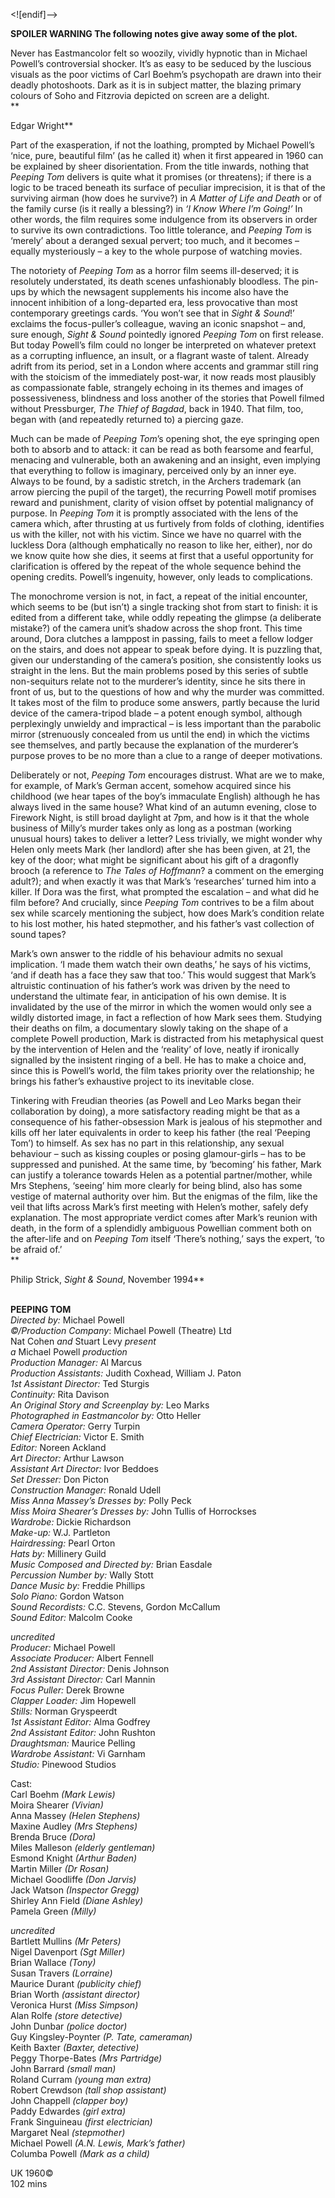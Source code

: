 <![endif]-->

**SPOILER WARNING The following notes give away some of the plot.**

Never has Eastmancolor felt so woozily, vividly hypnotic than in Michael Powell’s controversial shocker. It’s as easy to be seduced by the luscious visuals as the poor victims of Carl Boehm’s psychopath are drawn into their deadly photoshoots. Dark as it is in subject matter, the blazing primary colours of Soho and Fitzrovia depicted on screen are a delight.  
**

Edgar Wright**

Part of the exasperation, if not the loathing, prompted by Michael Powell’s ‘nice, pure, beautiful film’ (as he called it) when it first appeared in 1960 can be explained by sheer disorientation. From the title inwards, nothing that _Peeping Tom_ delivers is quite what it promises (or threatens); if there is a logic to be traced beneath its surface of peculiar imprecision, it is that of the surviving airman (how does he survive?) in _A Matter of Life and Death_ or of the family curse (is it really a blessing?) in _‘I Know Where I’m Going!’_ In other words, the film requires some indulgence from its observers in order to survive its own contradictions. Too little tolerance, and _Peeping Tom_ is ‘merely’ about a deranged sexual pervert; too much, and it becomes – equally mysteriously – a key to the whole purpose of watching movies.

The notoriety of _Peeping Tom_ as a horror film seems ill-deserved; it is resolutely understated, its death scenes unfashionably bloodless. The pin-ups by which the newsagent supplements his income also have the innocent inhibition of a long-departed era, less provocative than most contemporary greetings cards. ‘You won’t see that in _Sight & Sound_!’ exclaims the focus-puller’s colleague, waving an iconic snapshot – and, sure enough, _Sight & Sound_ pointedly ignored _Peeping Tom_ on first release. But today Powell’s film could no longer be interpreted on whatever pretext as a corrupting influence, an insult, or a flagrant waste of talent. Already adrift from its period, set in a London where accents and grammar still ring with the stoicism of the immediately post-war, it now reads most plausibly as compassionate fable, strangely echoing in its themes and images of possessiveness, blindness and loss another of the stories that Powell filmed without Pressburger, _The Thief of Bagdad_, back in 1940. That film, too, began with (and repeatedly returned to) a piercing gaze.

Much can be made of _Peeping Tom_’s opening shot, the eye springing open both to absorb and to attack: it can be read as both fearsome and fearful, menacing and vulnerable, both an awakening and an insight, even implying that everything to follow is imaginary, perceived only by an inner eye. Always to be found, by a sadistic stretch, in the Archers trademark (an arrow piercing the pupil of the target), the recurring Powell motif promises reward and punishment, clarity of vision offset by potential malignancy of purpose. In _Peeping Tom_ it is promptly associated with the lens of the camera which, after thrusting at us furtively from folds of clothing, identifies us with the killer, not with his victim. Since we have no quarrel with the luckless Dora (although emphatically no reason to like her, either), nor do we know quite how she dies, it seems at first that a useful opportunity for clarification is offered by the repeat of the whole sequence behind the opening credits. Powell’s ingenuity, however, only leads to complications.

The monochrome version is not, in fact, a repeat of the initial encounter, which seems to be (but isn’t) a single tracking shot from start to finish: it is edited from a different take, while oddly repeating the glimpse (a deliberate mistake?) of the camera unit’s shadow across the shop front. This time around, Dora clutches a lamppost in passing, fails to meet a fellow lodger on the stairs, and does not appear to speak before dying. It is puzzling that, given our understanding of the camera’s position, she consistently looks us straight in the lens. But the main problems posed by this series of subtle non-sequiturs relate not to the murderer’s identity, since he sits there in front of us, but to the questions of how and why the murder was committed. It takes most of the film to produce some answers, partly because the lurid device of the camera-tripod blade – a potent enough symbol, although perplexingly unwieldy and impractical – is less important than the parabolic mirror (strenuously concealed from us until the end) in which the victims see themselves, and partly because the explanation of the murderer’s purpose proves to be no more than a clue to a range of deeper motivations.

Deliberately or not, _Peeping Tom_ encourages distrust. What are we to make, for example, of Mark’s German accent, somehow acquired since his childhood (we hear tapes of the boy’s immaculate English) although he has always lived in the same house? What kind of an autumn evening, close to Firework Night, is still broad daylight at 7pm, and how is it that the whole business of Milly’s murder takes only as long as a postman (working unusual hours) takes to deliver a letter? Less trivially, we might wonder why Helen only meets Mark (her landlord) after she has been given, at 21, the key of the door; what might be significant about his gift of a dragonfly brooch (a reference to _The Tales of Hoffmann_? a comment on the emerging adult?); and when exactly it was that Mark’s ‘researches’ turned him into a killer. If Dora was the first, what prompted the escalation – and what did he film before? And crucially, since _Peeping Tom_ contrives to be a film about sex while scarcely mentioning the subject, how does Mark’s condition relate to his lost mother, his hated stepmother, and his father’s vast collection of sound tapes?

Mark’s own answer to the riddle of his behaviour admits no sexual implication. ‘I made them watch their own deaths,’ he says of his victims, ‘and if death has a face they saw that too.’ This would suggest that Mark’s altruistic continuation of his father’s work was driven by the need to understand the ultimate fear, in anticipation of his own demise. It is invalidated by the use of the mirror in which the women would only see a wildly distorted image, in fact a reflection of how Mark sees them. Studying their deaths on film, a documentary slowly taking on the shape of a complete Powell production, Mark is distracted from his metaphysical quest by the intervention of Helen and the ‘reality’ of love, neatly if ironically signalled by the insistent ringing of a bell. He has to make a choice and, since this is Powell’s world, the film takes priority over the relationship; he brings his father’s exhaustive project to its inevitable close.

Tinkering with Freudian theories (as Powell and Leo Marks began their collaboration by doing), a more satisfactory reading might be that as a consequence of his father-obsession Mark is jealous of his stepmother and kills off her later equivalents in order to keep his father (the real ‘Peeping Tom’) to himself. As sex has no part in this relationship, any sexual behaviour – such as kissing couples or posing glamour-girls – has to be suppressed and punished. At the same time, by ‘becoming’ his father, Mark can justify a tolerance towards Helen as a potential partner/mother, while Mrs Stephens, ‘seeing’ him more clearly for being blind, also has some vestige of maternal authority over him. But the enigmas of the film, like the veil that lifts across Mark’s first meeting with Helen’s mother, safely defy explanation. The most appropriate verdict comes after Mark’s reunion with death, in the form of a splendidly ambiguous Powellian comment both on the after-life and on _Peeping Tom_ itself ‘There’s nothing,’ says the expert, ‘to be afraid of.’  
**

Philip Strick, _Sight & Sound_, November 1994**
<br><br>

**PEEPING TOM**<br>
_Directed by:_ Michael Powell<br>
_©/Production Company_: 
Michael Powell (Theatre) Ltd<br>
Nat Cohen _and_ Stuart Levy _present_<br>
_a_ Michael Powell _production_<br>
_Production Manager:_ Al Marcus<br>
_Production Assistants:_ Judith Coxhead, 
William J. Paton<br>
_1st Assistant Director:_ Ted Sturgis<br>
_Continuity:_ Rita Davison<br>
_An Original Story and Screenplay by:_ Leo Marks<br>
_Photographed in Eastmancolor by:_ Otto Heller<br>
_Camera Operator:_ Gerry Turpin<br>
_Chief Electrician:_ Victor E. Smith<br>
_Editor:_ Noreen Ackland<br>
_Art Director:_ Arthur Lawson<br>
_Assistant Art Director:_ Ivor Beddoes<br>
_Set Dresser:_ Don Picton<br>
_Construction Manager:_ Ronald Udell<br>
_Miss Anna Massey’s Dresses by:_ Polly Peck<br>
_Miss Moira Shearer’s Dresses by:_ 
John Tullis of Horrockses<br>
_Wardrobe:_ Dickie Richardson<br>
_Make-up:_ W.J. Partleton<br>
_Hairdressing:_ Pearl Orton<br>
_Hats by:_ Millinery Guild<br>
_Music Composed and Directed by:_ Brian Easdale<br>
_Percussion Number by:_ Wally Stott<br>
_Dance Music by:_ Freddie Phillips<br>
_Solo Piano:_ Gordon Watson<br>
_Sound Recordists:_ C.C. Stevens, Gordon McCallum<br>
_Sound Editor:_ Malcolm Cooke<br>
	
_uncredited_<br>
_Producer:_ Michael Powell<br>
_Associate Producer:_ Albert Fennell<br>
_2nd Assistant Director:_ Denis Johnson<br> 
_3rd Assistant Director:_ Carl Mannin<br>
_Focus Puller:_ Derek Browne<br> 
_Clapper Loader:_ Jim Hopewell<br> 
_Stills:_ Norman Gryspeerdt<br> 
_1st Assistant Editor:_ Alma Godfrey<br> 
_2nd Assistant Editor:_ John Rushton<br> 
_Draughtsman:_ Maurice Pelling<br> 
_Wardrobe Assistant:_ Vi Garnham<br> 
_Studio:_ Pinewood Studios<br>

Cast:<br>
Carl Boehm _(Mark Lewis)_<br>
Moira Shearer _(Vivian)_<br>
Anna Massey _(Helen Stephens)_<br>
Maxine Audley _(Mrs Stephens)_<br>
Brenda Bruce _(Dora)_<br>
Miles Malleson _(elderly gentleman)_<br>
Esmond Knight _(Arthur Baden)_<br>
Martin Miller _(Dr Rosan)_<br>
Michael Goodliffe _(Don Jarvis)_<br>
Jack Watson _(Inspector Gregg)_<br>
Shirley Ann Field _(Diane Ashley)_<br>
Pamela Green _(Milly)_<br>

_uncredited_<br>
Bartlett Mullins _(Mr Peters)_<br>
Nigel Davenport _(Sgt Miller)_<br>
Brian Wallace _(Tony)_<br>
Susan Travers _(Lorraine)_<br>
Maurice Durant _(publicity chief)_<br> 
Brian Worth _(assistant director)_<br>
Veronica Hurst _(Miss Simpson)_<br>
Alan Rolfe _(store detective)_<br> 
John Dunbar _(police doctor)_<br> 
Guy Kingsley-Poynter _(P. Tate, cameraman)_<br>
Keith Baxter _(Baxter, detective)_<br> 
Peggy Thorpe-Bates _(Mrs Partridge)_<br> 
John Barrard _(small man)_<br>
Roland Curram _(young man extra)_<br> 
Robert Crewdson _(tall shop assistant)_<br> 
John Chappell _(clapper boy)_<br> 
Paddy Edwardes _(girl extra)_<br> 
Frank Singuineau _(first electrician)_<br> 
Margaret Neal _(stepmother)_<br> 
Michael Powell _(A.N. Lewis, Mark’s father)_<br> 
Columba Powell _(Mark as a child)_<br> 

UK 1960©<br>
102 mins
<br><br>




<!--stackedit_data:
eyJoaXN0b3J5IjpbLTEwMDg0MDg5MzgsLTU4Nzg4MTgyNywtMT
IzMDU4MjAyMl19
-->